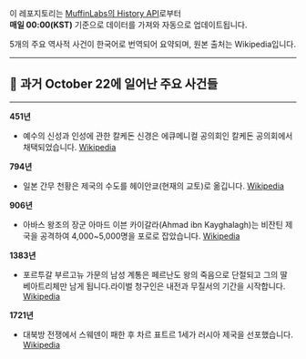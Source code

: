 

이 레포지토리는 [MuffinLabs의 History API](https://history.muffinlabs.com/date)로부터  
**매일 00:00(KST)** 기준으로 데이터를 가져와 자동으로 업데이트됩니다.

5개의 주요 역사적 사건이 한국어로 번역되어 요약되며, 원본 출처는 Wikipedia입니다.

---

## 📅 과거 **October 22**에 일어난 주요 사건들

---
**451년**
- 예수의 신성과 인성에 관한 칼케돈 신경은 에큐메니컬 공의회인 칼케돈 공의회에서 채택되었습니다.  [Wikipedia](https://wikipedia.org/wiki/Chalcedonian_Creed)

**794년**
- 일본 간무 천황은 제국의 수도를 헤이안쿄(현재의 교토)로 옮깁니다.  [Wikipedia](https://wikipedia.org/wiki/Emperor_Kanmu)

**906년**
- 아바스 왕조의 장군 아마드 이븐 카이갈라(Ahmad ibn Kayghalagh)는 비잔틴 제국을 공격하여 4,000~5,000명을 포로로 잡았습니다.  [Wikipedia](https://wikipedia.org/wiki/Ahmad_ibn_Kayghalagh)

**1383년**
- 포르투갈 부르고뉴 가문의 남성 계통은 페르난도 왕의 죽음으로 단절되고 그의 딸 베아트리체만 남게 됩니다.라이벌 청구인은 내전과 무질서의 기간을 시작합니다.  [Wikipedia](https://wikipedia.org/wiki/Portuguese_House_of_Burgundy)

**1721년**
- 대북방 전쟁에서 스웨덴이 패한 후 차르 표트르 1세가 러시아 제국을 선포했습니다.  [Wikipedia](https://wikipedia.org/wiki/Russian_Empire)
